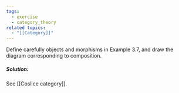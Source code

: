```yaml
---
tags:
  - exercise
  - category_theory
related topics:
  - "[[Category]]"
---
```

Define carefully objects and morphisms in Example 3.7, and draw the diagram corresponding to composition.
##### Solution:
See [[Coslice category]].